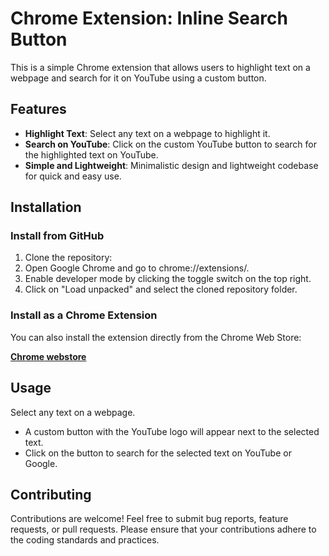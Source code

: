 # Chrome Extension: Inline Search Button
This is a simple Chrome extension that allows users to highlight text on a webpage and search for it on YouTube using a custom button.

## Features

- **Highlight Text**: Select any text on a webpage to highlight it.
- **Search on YouTube**: Click on the custom YouTube button to search for the highlighted text on YouTube.
- **Simple and Lightweight**: Minimalistic design and lightweight codebase for quick and easy use.

## Installation

### Install from GitHub

1. Clone the repository:
2. Open Google Chrome and go to chrome://extensions/.
3. Enable developer mode by clicking the toggle switch on the top right.
4. Click on "Load unpacked" and select the cloned repository folder.

### Install as a Chrome Extension
You can also install the extension directly from the Chrome Web Store:

[**Chrome webstore**](https://chromewebstore.google.com/detail/inline-search-buttons/nofohhkfamkidgnbmkgdmbhkhmhdgfbm?hl=en-US)

## Usage
Select any text on a webpage.
- A custom button with the YouTube logo will appear next to the selected text.
- Click on the button to search for the selected text on YouTube or Google.

## Contributing
Contributions are welcome! Feel free to submit bug reports, feature requests, or pull requests. Please ensure that your contributions adhere to the coding standards and practices.
